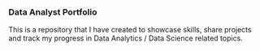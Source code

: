 ### Data Analyst Portfolio
This is a repository that I have created to showcase skills, share projects and track my progress in Data Analytics / Data Science related topics.
